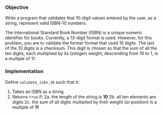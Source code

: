 ### Objective

Write a program that validates that 10-digit values entered by the user, as a string, represent valid ISBN-10 numbers.

The International Standard Book Number (ISBN) is a unique numeric identifier for books. Currently, a 13-digit format is used. However, for this problem, you are to validate the former format that used 10 digits. The last of the 10 digits is a checksum. This digit is chosen so that the sum of all the ten digits, each multiplied by its (integer) weight, descending from 10 to 1, is a multiple of 11.

### Implementation
Define `validate_isbn_10` such that it:
1. Takes an ISBN as a string
2. Returns `true` if:
   2a. the length of the string is **10**
   2b. all ten elements are digits
   2c. the sum of all digits multiplied by their weight (or position) is a multiple of **11**
